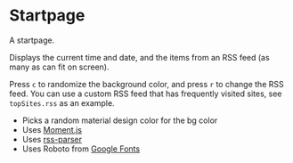 # Startpage
A startpage.

Displays the current time and date, and the items from an RSS feed (as many as can fit on screen).

Press `c` to randomize the background color, and press `r` to change the RSS feed. You can use a custom RSS feed that has frequently visited sites, see `topSites.rss` as an example.

 * Picks a random material design color for the bg color
 * Uses [Moment.js](https://momentjs.com)
 * Uses [rss-parser](https://www.npmjs.com/package/rss-parser)
 * Uses Roboto from [Google Fonts](https://fonts.google.com)

